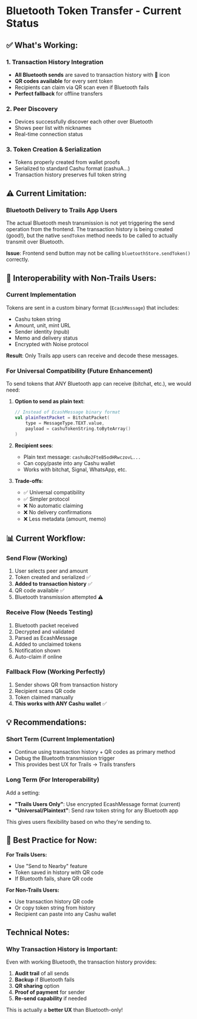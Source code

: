 # Bluetooth Token Transfer - Current Status

## ✅ What's Working:

### 1. Transaction History Integration
- **All Bluetooth sends** are saved to transaction history with 📡 icon
- **QR codes available** for every sent token
- Recipients can claim via QR scan even if Bluetooth fails
- **Perfect fallback** for offline transfers

### 2. Peer Discovery
- Devices successfully discover each other over Bluetooth
- Shows peer list with nicknames
- Real-time connection status

### 3. Token Creation & Serialization
- Tokens properly created from wallet proofs
- Serialized to standard Cashu format (cashuA...)
- Transaction history preserves full token string

## ⚠️ Current Limitation:

### Bluetooth Delivery to Trails App Users
The actual Bluetooth mesh transmission is not yet triggering the send operation from the frontend. The transaction history is being created (good!), but the native `sendToken` method needs to be called to actually transmit over Bluetooth.

**Issue**: Frontend send button may not be calling `bluetoothStore.sendToken()` correctly.

## 🔄 Interoperability with Non-Trails Users:

### Current Implementation
Tokens are sent in a custom binary format (`EcashMessage`) that includes:
- Cashu token string
- Amount, unit, mint URL
- Sender identity (npub)
- Memo and delivery status
- Encrypted with Noise protocol

**Result**: Only Trails app users can receive and decode these messages.

### For Universal Compatibility (Future Enhancement)

To send tokens that ANY Bluetooth app can receive (bitchat, etc.), we would need:

1. **Option to send as plain text**:
   ```kotlin
   // Instead of EcashMessage binary format
   val plainTextPacket = BitchatPacket(
       type = MessageType.TEXT.value,
       payload = cashuTokenString.toByteArray()
   )
   ```

2. **Recipient sees**:
   - Plain text message: `cashuBo2FteB5odHRwczovL...`
   - Can copy/paste into any Cashu wallet
   - Works with bitchat, Signal, WhatsApp, etc.

3. **Trade-offs**:
   - ✅ Universal compatibility
   - ✅ Simpler protocol
   - ❌ No automatic claiming
   - ❌ No delivery confirmations
   - ❌ Less metadata (amount, memo)

## 📊 Current Workflow:

### Send Flow (Working)
1. User selects peer and amount
2. Token created and serialized ✅
3. **Added to transaction history** ✅
4. QR code available ✅
5. Bluetooth transmission attempted ⚠️

### Receive Flow (Needs Testing)
1. Bluetooth packet received
2. Decrypted and validated
3. Parsed as EcashMessage
4. Added to unclaimed tokens
5. Notification shown
6. Auto-claim if online

### Fallback Flow (Working Perfectly)
1. Sender shows QR from transaction history
2. Recipient scans QR code
3. Token claimed manually
4. **This works with ANY Cashu wallet** ✅

## 💡 Recommendations:

### Short Term (Current Implementation)
- Continue using transaction history + QR codes as primary method
- Debug the Bluetooth transmission trigger
- This provides best UX for Trails → Trails transfers

### Long Term (For Interoperability)
Add a setting:
- **"Trails Users Only"**: Use encrypted EcashMessage format (current)
- **"Universal/Plaintext"**: Send raw token string for any Bluetooth app

This gives users flexibility based on who they're sending to.

## 🎯 Best Practice for Now:

**For Trails Users:**
- Use "Send to Nearby" feature
- Token saved in history with QR code
- If Bluetooth fails, share QR code

**For Non-Trails Users:**
- Use transaction history QR code
- Or copy token string from history
- Recipient can paste into any Cashu wallet

## Technical Notes:

### Why Transaction History is Important:
Even with working Bluetooth, the transaction history provides:
1. **Audit trail** of all sends
2. **Backup** if Bluetooth fails
3. **QR sharing** option
4. **Proof of payment** for sender
5. **Re-send capability** if needed

This is actually a **better UX** than Bluetooth-only!




